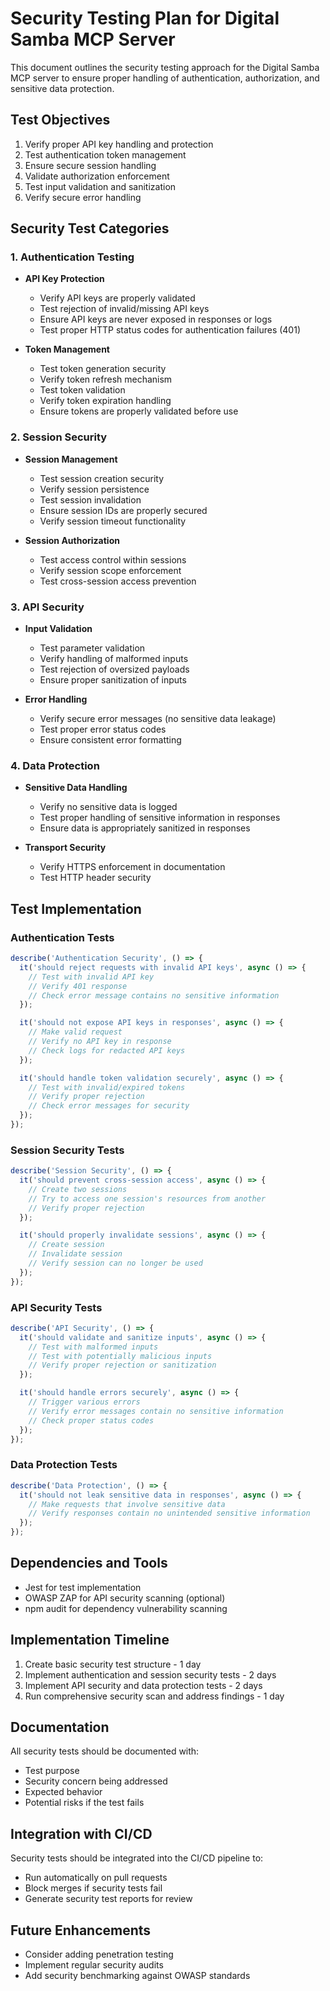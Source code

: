 # Security Testing Plan for Digital Samba MCP Server

This document outlines the security testing approach for the Digital Samba MCP server to ensure proper handling of authentication, authorization, and sensitive data protection.

## Test Objectives

1. Verify proper API key handling and protection
2. Test authentication token management
3. Ensure secure session handling
4. Validate authorization enforcement
5. Test input validation and sanitization
6. Verify secure error handling

## Security Test Categories

### 1. Authentication Testing

- **API Key Protection**
  - Verify API keys are properly validated
  - Test rejection of invalid/missing API keys
  - Ensure API keys are never exposed in responses or logs
  - Test proper HTTP status codes for authentication failures (401)

- **Token Management**
  - Test token generation security
  - Verify token refresh mechanism
  - Test token validation
  - Verify token expiration handling
  - Ensure tokens are properly validated before use

### 2. Session Security

- **Session Management**
  - Test session creation security
  - Verify session persistence
  - Test session invalidation
  - Ensure session IDs are properly secured
  - Verify session timeout functionality

- **Session Authorization**
  - Test access control within sessions
  - Verify session scope enforcement
  - Test cross-session access prevention

### 3. API Security

- **Input Validation**
  - Test parameter validation
  - Verify handling of malformed inputs
  - Test rejection of oversized payloads
  - Ensure proper sanitization of inputs

- **Error Handling**
  - Verify secure error messages (no sensitive data leakage)
  - Test proper error status codes
  - Ensure consistent error formatting

### 4. Data Protection

- **Sensitive Data Handling**
  - Verify no sensitive data is logged
  - Test proper handling of sensitive information in responses
  - Ensure data is appropriately sanitized in responses

- **Transport Security**
  - Verify HTTPS enforcement in documentation
  - Test HTTP header security

## Test Implementation

### Authentication Tests

```typescript
describe('Authentication Security', () => {
  it('should reject requests with invalid API keys', async () => {
    // Test with invalid API key
    // Verify 401 response
    // Check error message contains no sensitive information
  });

  it('should not expose API keys in responses', async () => {
    // Make valid request
    // Verify no API key in response
    // Check logs for redacted API keys
  });

  it('should handle token validation securely', async () => {
    // Test with invalid/expired tokens
    // Verify proper rejection
    // Check error messages for security
  });
});
```

### Session Security Tests

```typescript
describe('Session Security', () => {
  it('should prevent cross-session access', async () => {
    // Create two sessions
    // Try to access one session's resources from another
    // Verify proper rejection
  });

  it('should properly invalidate sessions', async () => {
    // Create session
    // Invalidate session
    // Verify session can no longer be used
  });
});
```

### API Security Tests

```typescript
describe('API Security', () => {
  it('should validate and sanitize inputs', async () => {
    // Test with malformed inputs
    // Test with potentially malicious inputs
    // Verify proper rejection or sanitization
  });

  it('should handle errors securely', async () => {
    // Trigger various errors
    // Verify error messages contain no sensitive information
    // Check proper status codes
  });
});
```

### Data Protection Tests

```typescript
describe('Data Protection', () => {
  it('should not leak sensitive data in responses', async () => {
    // Make requests that involve sensitive data
    // Verify responses contain no unintended sensitive information
  });
});
```

## Dependencies and Tools

- Jest for test implementation
- OWASP ZAP for API security scanning (optional)
- npm audit for dependency vulnerability scanning

## Implementation Timeline

1. Create basic security test structure - 1 day
2. Implement authentication and session security tests - 2 days
3. Implement API security and data protection tests - 2 days
4. Run comprehensive security scan and address findings - 1 day

## Documentation

All security tests should be documented with:
- Test purpose
- Security concern being addressed
- Expected behavior
- Potential risks if the test fails

## Integration with CI/CD

Security tests should be integrated into the CI/CD pipeline to:
- Run automatically on pull requests
- Block merges if security tests fail
- Generate security test reports for review

## Future Enhancements

- Consider adding penetration testing
- Implement regular security audits
- Add security benchmarking against OWASP standards
